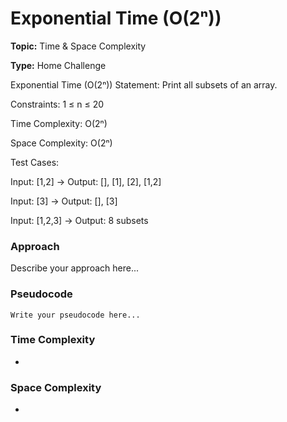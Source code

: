 # Exponential Time (O(2ⁿ))
**Topic:** Time & Space Complexity

**Type:** Home Challenge

Exponential Time (O(2ⁿ)) 
Statement: Print all subsets of an array. 

Constraints: 1 ≤ n ≤ 20 

Time Complexity: O(2ⁿ) 

Space Complexity: O(2ⁿ) 

Test Cases: 

Input: [1,2] → Output: [], [1], [2], [1,2] 

Input: [3] → Output: [], [3] 

Input: [1,2,3] → Output: 8 subsets 

### Approach
Describe your approach here...

### Pseudocode
```
Write your pseudocode here...
```

### Time Complexity
- 

### Space Complexity
- 
